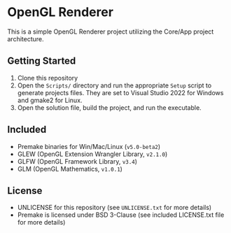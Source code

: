 # OpenGL Renderer

This is a simple OpenGL Renderer project utilizing the Core/App project architecture.

## Getting Started
1. Clone this repository
2. Open the `Scripts/` directory and run the appropriate `Setup` script to generate projects files. They are set to Visual Studio 2022 for Windows and gmake2 for Linux.
3. Open the solution file, build the project, and run the executable.

## Included
- Premake binaries for Win/Mac/Linux (`v5.0-beta2`)
- GLEW (OpenGL Extension Wrangler Library, `v2.1.0`)
- GLFW (OpenGL Framework Library, `v3.4`)
- GLM  (OpenGL Mathematics, `v1.0.1`)

## License
- UNLICENSE for this repository (see `UNLICENSE.txt` for more details)
- Premake is licensed under BSD 3-Clause (see included LICENSE.txt file for more details)